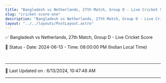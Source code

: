 ```yaml
---
title: "Bangladesh vs Netherlands, 27th Match, Group D - Live Cricket Score"
slug: "cricket-score-one"
description: "Bangladesh vs Netherlands, 27th Match, Group D - Live Cricket Score - Date: 2024-06-13 - Time: 08:00:00 PM (Indian Local Time)."
layout: "../../layouts/PostLayout.astro"
--- 
```


✅ Bangladesh vs Netherlands, 27th Match, Group D - Live Cricket Score

📑 Status - Date: 2024-06-13 - Time: 08:00:00 PM (Indian Local Time)

<br />

***

📝 Last Updated on : 6/13/2024, 10:47:48 AM

***

